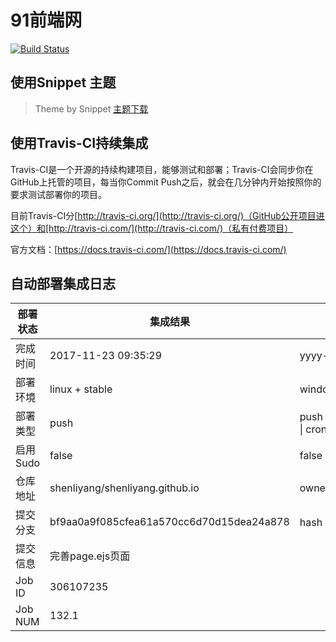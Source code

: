 # 91前端网

[![Build Status](https://www.travis-ci.org/shenliyang/shenliyang.github.io.svg?branch=dev)](https://travis-ci.org/shenliyang/shenliyang.github.io)

## 使用Snippet 主题
>  Theme by Snippet [主题下载](https://github.com/shenliyang/hexo-theme-snippet)


## 使用Travis-CI持续集成

Travis-CI是一个开源的持续构建项目，能够测试和部署；Travis-CI会同步你在GitHub上托管的项目，每当你Commit Push之后，就会在几分钟内开始按照你的要求测试部署你的项目。

目前Travis-CI分[http://travis-ci.org/](http://travis-ci.org/)（GitHub公开项目进这个）和[http://travis-ci.com/](http://travis-ci.com/)（私有付费项目）

官方文档：[https://docs.travis-ci.com/](https://docs.travis-ci.com/)

## 自动部署集成日志 
部署状态 | 集成结果 | 参考值
---|---|---
完成时间 | 2017-11-23 09:35:29 | yyyy-mm-dd hh:mm:ss
部署环境 | linux + stable | window \| linux + stable
部署类型 | push | push \| pull_request \| api \| cron
启用Sudo | false | false \| true
仓库地址 | shenliyang/shenliyang.github.io | owner_name/repo_name
提交分支 | bf9aa0a9f085cfea61a570cc6d70d15dea24a878 | hash 16位
提交信息 | 完善page.ejs页面 |
Job ID   | 306107235 | 
Job NUM  | 132.1 | 
